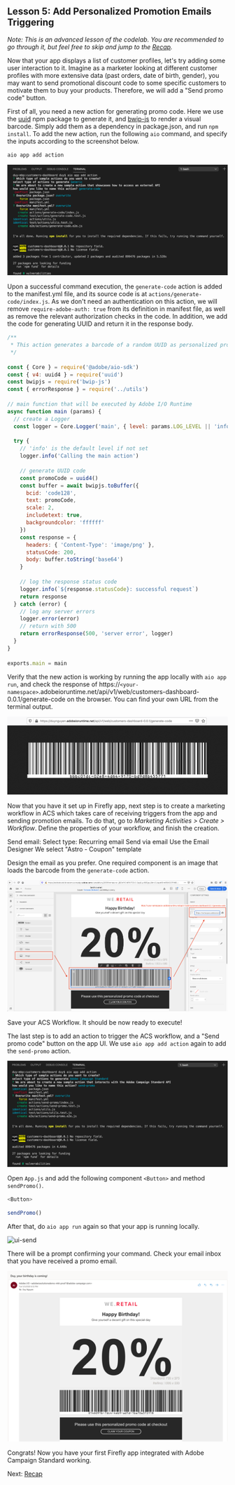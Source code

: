 ## Lesson 5: Add Personalized Promotion Emails Triggering

*Note: This is an advanced lesson of the codelab. You are recommended to go through it, but feel free to skip and jump to the [Recap](recap.md).*

Now that your app displays a list of customer profiles, let's try adding some user interaction to it. Imagine as a marketer looking at different customer profiles with more extensive data (past orders, date of birth, gender), you may want to send promotional discount code to some specific customers to motivate them to buy your products. Therefore, we will add a "Send promo code" button.

First of all, you need a new action for generating promo code. Here we use the [uuid](https://www.npmjs.com/package/uuid) npm package to generate it, and [bwip-js](https://www.npmjs.com/package/bwip-js) to render a visual barcode. Simply add them as a dependency in package.json, and run `npm install`. To add the new action, run the following `aio` command, and specify the inputs according to the screenshot below.

```bash
aio app add action
```
![action-code](assets/action-code.png)

Upon a successful command execution, the `generate-code` action is added to the manifest.yml file, and its source code is at `actions/generate-code/index.js`. As we don't need an authentication on this action, we will remove `require-adobe-auth: true` from its definition in manifest file, as well as remove the relevant authorization checks in the code. In addition, we add the code for generating UUID and return it in the response body.

```javascript
/**
 * This action generates a barcode of a random UUID as personalized promo code
 */

const { Core } = require('@adobe/aio-sdk')
const { v4: uuid4 } = require('uuid')
const bwipjs = require('bwip-js')
const { errorResponse } = require('../utils')

// main function that will be executed by Adobe I/O Runtime
async function main (params) {
  // create a Logger
  const logger = Core.Logger('main', { level: params.LOG_LEVEL || 'info' })

  try {
    // 'info' is the default level if not set
    logger.info('Calling the main action')

    // generate UUID code
    const promoCode = uuid4()
    const buffer = await bwipjs.toBuffer({
      bcid: 'code128',
      text: promoCode,
      scale: 2,
      includetext: true,
      backgroundcolor: 'ffffff'
    })
    const response = {
      headers: { 'Content-Type': 'image/png' },
      statusCode: 200,
      body: buffer.toString('base64')
    }

    // log the response status code
    logger.info(`${response.statusCode}: successful request`)
    return response
  } catch (error) {
    // log any server errors
    logger.error(error)
    // return with 500
    return errorResponse(500, 'server error', logger)
  }
}

exports.main = main
```

Verify that the new action is working by running the app locally with `aio app run`, and check the response of https://`<your-namespace>`.adobeioruntime.net/api/v1/web/customers-dashboard-0.0.1/generate-code on the browser. You can find your own URL from the terminal output.

![generate-code](assets/generate-code.png)

Now that you have it set up in Firefly app, next step is to create a marketing workflow in ACS which takes care of receiving triggers from the app and sending promotion emails. To do that, go to *Marketing Activities > Create > Workflow*. Define the properties of your workflow, and finish the creation.

Send email:
Select type: Recurring email
Send via email
Use the Email Designer
We select "Astro - Coupon" template

Design the email as you prefer. One required component is an image that loads the barcode from the `generate-code` action.

![acs-editor](assets/acs-editor.png)

Save your ACS Workflow. It should be now ready to execute!  

The last step is to add an action to trigger the ACS workflow, and a "Send promo code" button on the app UI. We use `aio app add action` again to add the `send-promo` action.

![action-promo](assets/action-promo.png)

Open `App.js` and add the following component `<Button>` and method `sendPromo()`.

```javascript
<Button>
```

```javascript
sendPromo()
```

After that, do `aio app run` again so that your app is running locally.

![ui-send](assets/ui-send.png)

There will be a prompt confirming your command. Check your email inbox that you have received a promo email.

![email-promo](assets/email-promo.png)

Congrats! Now you have your first Firefly app integrated with Adobe Campaign Standard working.

Next: [Recap](recap.md)